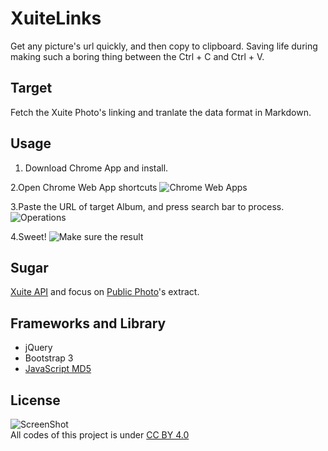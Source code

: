 XuiteLinks
=============

Get any picture's url quickly, and then copy to clipboard.
Saving life during making such a boring thing between the Ctrl + C and Ctrl + V.

Target
------

Fetch the Xuite Photo's linking and tranlate the data format in Markdown.

Usage
-----

1. Download Chrome App and install. []()

2.Open Chrome Web App shortcuts
![Chrome Web Apps](http://hblbb.github.io/ChromeApp-XuiteLinks/XuiteLinks-Intro0.png)

3.Paste the URL of target Album, and press search bar to process.
![Operations](http://hblbb.github.io/ChromeApp-XuiteLinks/XuiteLinks-Intro1.png)

4.Sweet! 
![Make sure the result](http://hblbb.github.io/ChromeApp-XuiteLinks/XuiteLinks-Intro2.png)

Sugar
-----

[Xuite API](http://api.xuite.net/document/bin/xuite_dev/public/) and focus on [Public Photo](xuite.photo.public.getPhotos)'s extract.

Frameworks and Library
----------------------

- jQuery
- Bootstrap 3
- [JavaScript MD5](https://code.google.com/p/crypto-js/#MD5)

License
-------
![ScreenShot](http://i.creativecommons.org/l/by/4.0/88x31.png)  
All codes of this project is under [CC BY 4.0](http://creativecommons.org/licenses/by/4.0/)
